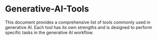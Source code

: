 # Generative-AI-Tools
This document provides a comprehensive list of tools commonly used in generative AI. Each tool has its own strengths and is designed to perform specific tasks in the generative AI workflow.  
